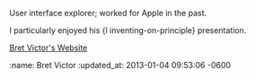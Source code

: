 User interface explorer; worked for Apple in the past.

I particularly enjoyed his {l inventing-on-principle} presentation.

[Bret Victor's Website](http://worrydream.com)

:name: Bret Victor
:updated_at: 2013-01-04 09:53:06 -0600
